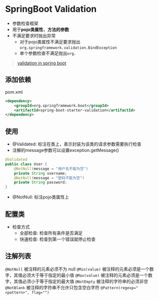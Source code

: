 # SpringBoot Validation

- 参数检查框架
- 用于**pojo类属性**，**方法的参数**
- 不满足要求时抛出异常
  - 对于pojo类属性不满足要求抛出`org.springframework.validation.BindException`
  - 单个参数检查不满足抛出`org.`

> [validation in spring boot](https://www.baeldung.com/spring-boot-bean-validation)

## 添加依赖

pom.xml

```xml
<dependency>
    <groupId>org.springframework.boot</groupId>
    <artifactId>spring-boot-starter-validation</artifactId>
</dependency>
```

## 使用

- @Validated: 标注在类上，表示封装为该类的请求参数需要执行检查
- 注解的message参数可以设置exception.getMessage() 

```java
@Validated
public class User {
    @NotNull(message = "用户名不能为空")
    private String username;
    @NotNull(message = "密码不能为空")
    private String password;
}
```

- @NotNull: 标注pojo类属性上

## 配置类

- 检查方式
  - 全部检查: 检查所有条件是否满足
  - 快速检查: 检查到第一个错误就停止检查

## 注解列表

`@NotNull` 被注释的元素必须不为 null
`@Min(value)` 被注释的元素必须是一个数字，其值必须大于等于指定的最小值
`@Max(value)` 被注释的元素必须是一个数字，其值必须小于等于指定的最大值
`@NotEmpty` 被注释的字符串的必须非空
`@NotBlank` 被注释的字符串不允许只包含空白字符
`@Pattern(regexp="<pattern>", flag="")`

